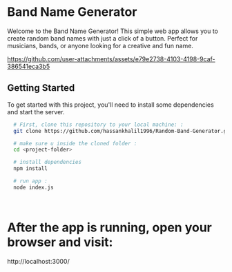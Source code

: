 # Band Name Generator
Welcome to the Band Name Generator! This simple web app allows you to create random band names with just a click of a button. Perfect for musicians, bands, or anyone looking for a creative and fun name.

https://github.com/user-attachments/assets/e79e2738-4103-4198-9caf-386541eca3b5 





## Getting Started

To get started with this project, you'll need to install some dependencies and start the server.



```bash
  # First, clone this repository to your local machine: :
  git clone https://github.com/hassankhalil1996/Random-Band-Generator.git

  # make sure u inside the cloned folder :
  cd <project-folder>

  # install dependencies
  npm install

  # run app :
  node index.js 

  
  ```
# After the app is running, open your browser and visit:
http://localhost:3000/ 
